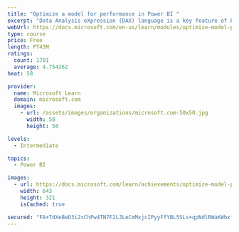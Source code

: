 ```yaml
---
title: "Optimize a model for performance in Power BI "
excerpt: "Data Analysis eXpression (DAX) language is a key feature of Power BI. It is used to create calculated columns, calculated tables, and measures. In this module, you will learn how to use DAX to solve typical analytics problems. You will learn about one of the most popular DAX functions, CALCULATE, and how it can override the default behavior of Power BI."
webUrl: https://docs.microsoft.com/en-us/learn/modules/optimize-model-power-bi/
type: course
price: Free
length: PT43M
ratings:
  count: 1701
  average: 4.754262
heat: 58

provider:
  name: Microsoft Learn
  domain: microsoft.com
  images:
    - url: /assets/images/organizations/microsoft.com-50x50.jpg
      width: 50
      height: 50

levels:
  - Intermediate

topics:
  - Power BI

images:
  - url: https://docs.microsoft.com/learn/achievements/optimize-model-power-bi-social.png
    width: 643
    height: 321
    isCached: true

secured: "FA+TdXeBeD3i2xChPw4TN7F2LJLeCmMxjcIPyyFfYBL5SLs+qpNdlRWaKWbxfB9UEMCM3ZzZwMU0dTAvb/DyxdfxzLghoaiGg58mLLNrcpJCd2B/+IWAGWBbk7/KeTe/hnzhDev62NbjTxsLDpoy1uNmTU+xPqsloWEVT60DKKa7HVFaoaMhGxnv1WrTAaweIilfOoLn8o5Ct6/sIVxiMC68O/hpKUC/c+e6aR+wwYC3QFT/vK4IzwdPCYRzRrMzkOfv1oL8porUFwYIMuO/tblw6OwHytbpgpBAYqpBIOjp5miC8v3u3eQ7IJ1fzZw2ATzSh67kGqxNruyIBVQu1n9t2HL/ye7Tyx95VsexUuhhcivyS7nZ6T/IkW52f/NLwHY2kkWXChOPw96xky7N/xBBhEygsAWI1O+eGdjlwrE=;mOCNuRT2+XFp+7AUCJ0pdw=="
---
```


